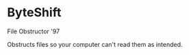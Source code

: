 ByteShift
=========

File Obstructor '97

Obstructs files so your computer can't read them as intended.
